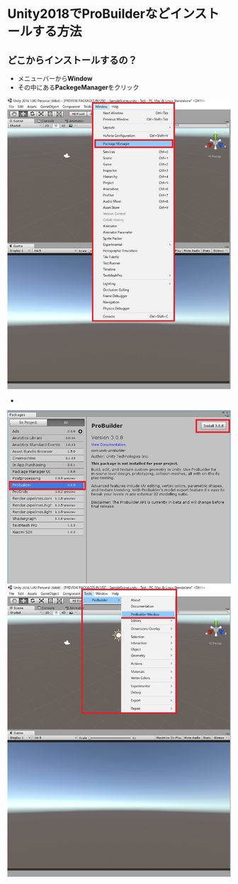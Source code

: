 # Unity2018でProBuilderなどインストールする方法

## どこからインストールするの？
 - メニューバーから<b>Window</b>
 - その中にある<b>PackegeManager</b>をクリック
 
 
![](Image/PackageManager.jpg)

 - 
![](Image/ProBuilder.jpg)
![](Image/ProBuilder_Tools.jpg)
